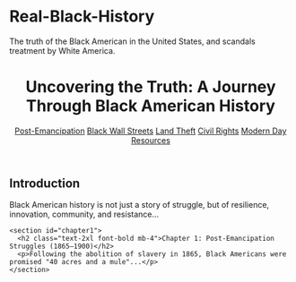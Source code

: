 # Real-Black-History
The truth of the Black American in the United States, and scandals treatment by White America.
<!DOCTYPE html>
<html lang="en">
<head>
  <meta charset="UTF-8">
  <meta name="viewport" content="width=device-width, initial-scale=1.0">
  <title>Uncovering the Truth: Black American History</title>
  <link rel="stylesheet" href="https://cdn.jsdelivr.net/npm/tailwindcss@2.2.19/dist/tailwind.min.css">
</head>
<body class="bg-gray-100 text-gray-900">
  <header class="bg-black text-white py-6 shadow">
    <div class="container mx-auto px-4">
      <h1 class="text-3xl font-bold">Uncovering the Truth: A Journey Through Black American History</h1>
      <nav class="mt-4 space-x-4">
        <a href="#chapter1" class="hover:underline">Post-Emancipation</a>
        <a href="#chapter2" class="hover:underline">Black Wall Streets</a>
        <a href="#chapter3" class="hover:underline">Land Theft</a>
        <a href="#chapter4" class="hover:underline">Civil Rights</a>
        <a href="#chapter5" class="hover:underline">Modern Day</a>
        <a href="#resources" class="hover:underline">Resources</a>
      </nav>
    </div>
  </header>

  <main class="container mx-auto px-4 py-10 space-y-16">
    <section>
      <h2 class="text-2xl font-bold mb-4">Introduction</h2>
      <p>Black American history is not just a story of struggle, but of resilience, innovation, community, and resistance...</p>
    </section>

    <section id="chapter1">
      <h2 class="text-2xl font-bold mb-4">Chapter 1: Post-Emancipation Struggles (1865–1900)</h2>
      <p>Following the abolition of slavery in 1865, Black Americans were promised "40 acres and a mule"...</p>
    </section>
